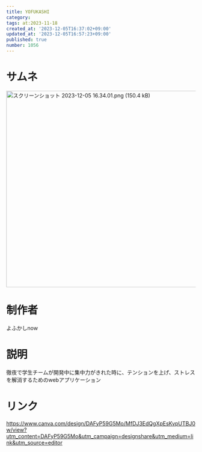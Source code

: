 ```yaml
---
title: YOFUKASHI
category:
tags: at:2023-11-18
created_at: '2023-12-05T16:37:02+09:00'
updated_at: '2023-12-05T16:57:23+09:00'
published: true
number: 1056
---
```


# サムネ
<img width="523" alt="スクリーンショット 2023-12-05 16.34.01.png (150.4 kB)" src="https://img.esa.io/uploads/production/attachments/19973/2023/12/05/148415/e425365c-0597-49e3-aac8-ef7efe9657b6.png">


# 制作者
よふかしnow

# 説明
徹夜で学生チームが開発中に集中力がきれた時に、テンションを上げ、ストレスを解消するためのwebアプリケーション

# リンク
https://www.canva.com/design/DAFyP59G5Mo/MfDJ3EdQgXpEsKvpUTBJ0w/view?utm_content=DAFyP59G5Mo&utm_campaign=designshare&utm_medium=link&utm_source=editor
